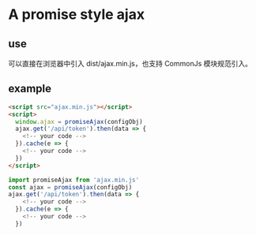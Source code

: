 # A promise style ajax

## use

可以直接在浏览器中引入 dist/ajax.min.js，也支持 CommonJs 模块规范引入。

## example

```html
<script src="ajax.min.js"></script>
<script>
  window.ajax = promiseAjax(configObj)
  ajax.get('/api/token').then(data => {
    <!-- your code -->
  }).cache(e => {
    <!-- your code -->
  })
</script>
```

```javascript
import promiseAjax from 'ajax.min.js'
const ajax = promiseAjax(configObj)
ajax.get('/api/token').then(data => {
    <!-- your code -->
  }).cache(e => {
    <!-- your code -->
  })
```
